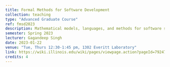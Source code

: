 ```yaml
---
title: Formal Methods for Software Development
collection: teaching
type: "Advanced Graduate Course"
ref: fmsd2023
description: Mathematical models, languages, and methods for software specification, development, and verification.
semester: Spring 2023
lecturer: Gagandeep Singh
date: 2023-01-22 
venue: "Tue, Thurs 12:30-1:45 pm, 1302 Everitt Laboratory"
link: https://wiki.illinois.edu/wiki/pages/viewpage.action?pageId=792475354
credits: 4
---
```

